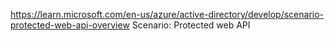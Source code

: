 https://learn.microsoft.com/en-us/azure/active-directory/develop/scenario-protected-web-api-overview
Scenario: Protected web API